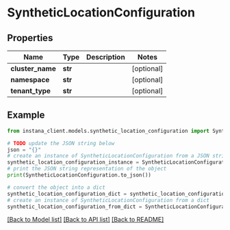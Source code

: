 # SyntheticLocationConfiguration


## Properties

Name | Type | Description | Notes
------------ | ------------- | ------------- | -------------
**cluster_name** | **str** |  | [optional] 
**namespace** | **str** |  | [optional] 
**tenant_type** | **str** |  | [optional] 

## Example

```python
from instana_client.models.synthetic_location_configuration import SyntheticLocationConfiguration

# TODO update the JSON string below
json = "{}"
# create an instance of SyntheticLocationConfiguration from a JSON string
synthetic_location_configuration_instance = SyntheticLocationConfiguration.from_json(json)
# print the JSON string representation of the object
print(SyntheticLocationConfiguration.to_json())

# convert the object into a dict
synthetic_location_configuration_dict = synthetic_location_configuration_instance.to_dict()
# create an instance of SyntheticLocationConfiguration from a dict
synthetic_location_configuration_from_dict = SyntheticLocationConfiguration.from_dict(synthetic_location_configuration_dict)
```
[[Back to Model list]](../README.md#documentation-for-models) [[Back to API list]](../README.md#documentation-for-api-endpoints) [[Back to README]](../README.md)


